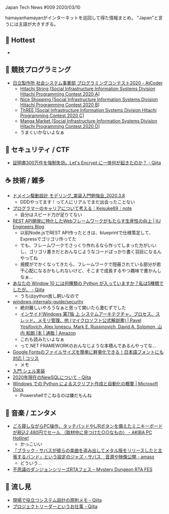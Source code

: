 Japan Tech News #009 2020/03/10

hamayanhamayanがインターネットを巡回して得た情報まとめ。
"Japan"と言うには主語が大きすぎる。

## 🎉 Hottest

- 

## 💪 競技プログラミング

- [日立製作所 社会システム事業部 プログラミングコンテスト2020 - AtCoder](https://atcoder.jp/contests/hitachi2020)
	- [Hitachi String [Social Infrastructure Information Systems Division Hitachi Programming Contest 2020 A]](https://www.hamayanhamayan.com/entry/2020/03/09/001729)
	- [Nice Shopping [Social Infrastructure Information Systems Division Hitachi Programming Contest 2020 B]](https://www.hamayanhamayan.com/entry/2020/03/09/001813)
	- [ThREE [Social Infrastructure Information Systems Division Hitachi Programming Contest 2020 C]](https://www.hamayanhamayan.com/entry/2020/03/09/001934)
	- [Manga Market [Social Infrastructure Information Systems Division Hitachi Programming Contest 2020 D]](https://www.hamayanhamayan.com/entry/2020/03/09/002033)
    - うまくいかないよなぁ

## 👻 セキュリティ / CTF

- [証明書300万件を強制失効。Let's Encrypt に一体何が起きたのか？ - Qiita](https://qiita.com/matsumoto_sp/items/93275ca2123d92615bd7)

## ☕ 技術 / 雑多

- [ドメイン駆動設計 モデリング_実装入門勉強会_2020.3.8](https://www.slideshare.net/koichiromatsuoka/202038)
    - DDDやってます！って人にリアルでまだ出会ったことない
- [プログラマーのキャリアについて考える｜Keisuke69｜note](https://note.com/keisuke69/n/n0958d4cecfd8)
    - 自分はスピード力が足りてない
- [REST API開発に特化したWebフレームワークがもたらす生産性の向上 | IIJ Engineers Blog](https://eng-blog.iij.ad.jp/archives/5415)
    - 以前Node.jsでREST API作ったときは、blueprintで仕様策定して、Expressでゴリゴリ作ってた
    - でも、フレームワークでさっくり作れるなら作ってしまった方がいいし、ゴリゴリ書きだとおんなじようなコードばっかり書く羽目になるんやってね
    - 規模がでかくなってきたら、フレームワークで隠蔽されている部分が若干心配になるかもしれないけど、そこまで成長するやつ趣味で書かんしなぁ…
- [あなたの Window 10 には何種類の Python が入っていますか？私は5種類でしたが。 - Qiita](https://qiita.com/hkzm/items/1f00caf199ea059ee800)
    - うちはpython放し飼いなので
- [windows-internals-guide/security](https://github.com/windows-internals-guide/security)
    - 絶対難しいやろうなぁと思って開いたら激むずでした
    - [インサイドWindows 第7版 上 システムアーキテクチャ、プロセス、スレッド、メモリ管理、他 (マイクロソフト公式解説書) | Pavel Yosifovich, Alex Ionescu, Mark E. Russinovich, David A. Solomon, 山内 和朗 |本 | 通販 | Amazon](https://www.amazon.co.jp/%E3%82%A4%E3%83%B3%E3%82%B5%E3%82%A4%E3%83%89Windows-%E7%AC%AC7%E7%89%88-%E4%B8%8A-%E3%82%B7%E3%82%B9%E3%83%86%E3%83%A0%E3%82%A2%E3%83%BC%E3%82%AD%E3%83%86%E3%82%AF%E3%83%81%E3%83%A3%E3%80%81%E3%83%97%E3%83%AD%E3%82%BB%E3%82%B9%E3%80%81%E3%82%B9%E3%83%AC%E3%83%83%E3%83%89%E3%80%81%E3%83%A1%E3%83%A2%E3%83%AA%E7%AE%A1%E7%90%86%E3%80%81%E4%BB%96-%E3%83%9E%E3%82%A4%E3%82%AF%E3%83%AD%E3%82%BD%E3%83%95%E3%83%88%E5%85%AC%E5%BC%8F%E8%A7%A3%E8%AA%AC%E6%9B%B8/dp/4822253570/ref=as_li_ss_tl?_encoding=UTF8&qid=&sr=&linkCode=ll1&tag=cppmap-22&linkId=194c7f2784e3a554fe9467ade06e17c1&language=ja_JP)
    - これも読みたいよなぁ
    - って.NET FRAMEWORKのおんなじような本積んであるんやってな…
- [Google Fontsのファイルサイズを簡単に軽量化できる！日本語フォントにも対応 | コリス](https://coliss.com/articles/build-websites/operation/work/google-fonts-optimizing-your-font-requests.html)
    - メモ
- [入門 シェル実装](https://www.slideshare.net/yusukesangenya/ss-135407412)
- [2020年現在のNewSQLについて - Qiita](https://qiita.com/tzkoba/items/5316c6eac66510233115)
- [Windows での Python によるスクリプト作成と自動化の概要 | Microsoft Docs](https://docs.microsoft.com/ja-jp/windows/python/scripting)
    - Powershellでこねるのは嫌だもんね

## 🎵 音楽 / エンタメ

- [ごろ寝しながらPC操作、タッチパッドやL/Rボタンを備えたミニキーボードが税込2,480円でセール （取材中に見つけた○○なもの） - AKIBA PC Hotline!](https://akiba-pc.watch.impress.co.jp/docs/wakiba/find/1237721.html)
    - かっこいい
- [「ブラック・サバスが彼らの楽曲を盗み出してメタル版をリリースしたと主張するバンド」という設定のジャズ・サバス　音源や映像公開 - amass](http://amass.jp/131699/)
    - どういう…
- [不思議のダンジョンシリーズRTAフェス – Mystery Dungeon RTA FES](https://horaro.org/mysrtafes/mysrtafes1)

## 👀 流し見

- [現場で役立つシステム設計の原則メモ - Qiita](https://qiita.com/u_nation/private/75cf7b06235fb646714d)
- [プロジェクトリーダーというお仕事 - Qiita](https://qiita.com/br_branch/items/bbbaba835b45e79efa5b)
